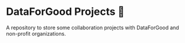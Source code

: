 # DataForGood Projects 🚀
A repository to store some collaboration projects with DataForGood and non-profit organizations.
